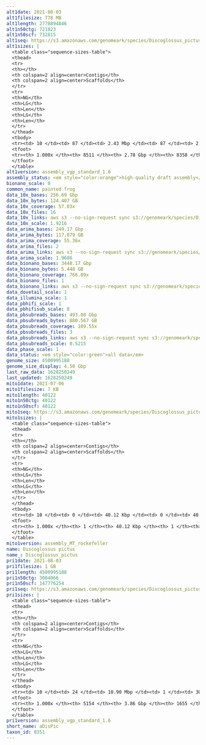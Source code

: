 ```yaml
---
alt1date: 2021-08-03
alt1filesize: 778 MB
alt1length: 2778894846
alt1n50ctg: 721023
alt1n50scf: 732815
alt1seq: https://s3.amazonaws.com/genomeark/species/Discoglossus_pictus/aDisPic1/assembly_vgp_standard_1.6/aDisPic1.alt.20210803.fasta.gz
alt1sizes: |
  <table class="sequence-sizes-table">
  <thead>
  <tr>
  <th></th>
  <th colspan=2 align=center>Contigs</th>
  <th colspan=2 align=center>Scaffolds</th>
  </tr>
  <tr>
  <th>NG</th>
  <th>LG</th>
  <th>Len</th>
  <th>LG</th>
  <th>Len</th>
  </tr>
  </thead>
  <tbody>
  <tr><td> 10 </td><td> 87 </td><td> 2.43 Mbp </td><td> 87 </td><td> 2.43 Mbp </td></tr>  <tr><td> 20 </td><td> 231 </td><td> 1.60 Mbp </td><td> 230 </td><td> 1.60 Mbp </td></tr>  <tr><td> 30 </td><td> 430 </td><td> 1.22 Mbp </td><td> 428 </td><td> 1.23 Mbp </td></tr>  <tr><td> 40 </td><td> 692 </td><td> 0.93 Mbp </td><td> 688 </td><td> 0.95 Mbp </td></tr>  <tr style="background-color:#cccccc;"><td> 50 </td><td> 1031 </td><td> 0.72 Mbp </td><td> 1023 </td><td> 0.73 Mbp </td></tr>  <tr><td> 60 </td><td> 1475 </td><td> 0.54 Mbp </td><td> 1459 </td><td> 0.55 Mbp </td></tr>  <tr><td> 70 </td><td> 2079 </td><td> 0.39 Mbp </td><td> 2053 </td><td> 0.39 Mbp </td></tr>  <tr><td> 80 </td><td> 2961 </td><td> 0.26 Mbp </td><td> 2921 </td><td> 0.26 Mbp </td></tr>  <tr><td> 90 </td><td> 4452 </td><td> 0.13 Mbp </td><td> 4383 </td><td> 0.14 Mbp </td></tr>  <tr><td> 100 </td><td> 8510 </td><td> 1  bp </td><td> 8357 </td><td> 329  bp </td></tr>  </tbody>
  <tfoot>
  <tr><th> 1.000x </th><th> 8511 </th><th> 2.78 Gbp </th><th> 8358 </th><th> 2.78 Gbp </th></tr>
  </tfoot>
  </table>
alt1version: assembly_vgp_standard_1.6
assembly_status: <em style="color:orange">high-quality draft assembly</em>
bionano_scale: 0
common_name: painted frog
data_10x_bases: 256.69 Gbp
data_10x_bytes: 124.407 GB
data_10x_coverage: 57.03x
data_10x_files: 16
data_10x_links: aws s3 --no-sign-request sync s3://genomeark/species/Discoglossus_pictus/aDisPic1/genomic_data/10x/ .<br>
data_10x_scale: 1.9216
data_arima_bases: 249.17 Gbp
data_arima_bytes: 117.879 GB
data_arima_coverage: 55.36x
data_arima_files: 2
data_arima_links: aws s3 --no-sign-request sync s3://genomeark/species/Discoglossus_pictus/aDisPic1/genomic_data/arima/ .<br>
data_arima_scale: 1.9686
data_bionano_bases: 3448.17 Gbp
data_bionano_bytes: 5.448 GB
data_bionano_coverage: 766.09x
data_bionano_files: 1
data_bionano_links: aws s3 --no-sign-request sync s3://genomeark/species/Discoglossus_pictus/aDisPic1/genomic_data/bionano/ .<br>
data_dovetail_scale: 1
data_illumina_scale: 1
data_pbhifi_scale: 1
data_pbhifisub_scale: 0
data_pbsubreads_bases: 493.08 Gbp
data_pbsubreads_bytes: 880.567 GB
data_pbsubreads_coverage: 109.55x
data_pbsubreads_files: 3
data_pbsubreads_links: aws s3 --no-sign-request sync s3://genomeark/species/Discoglossus_pictus/aDisPic1/genomic_data/pacbio/ . --exclude "*ccs*bam*"<br>
data_pbsubreads_scale: 0.5215
data_phase_scale: 1
data_status: <em style="color:green">all data</em>
genome_size: 4500995188
genome_size_display: 4.50 Gbp
last_raw_data: 1628250249
last_updated: 1628250249
mito1date: 2021-07-06
mito1filesize: 7 KB
mito1length: 40122
mito1n50ctg: 40122
mito1n50scf: 40122
mito1seq: https://s3.amazonaws.com/genomeark/species/Discoglossus_pictus/aDisPic1/assembly_MT_rockefeller/aDisPic1.MT.20210706.fasta.gz
mito1sizes: |
  <table class="sequence-sizes-table">
  <thead>
  <tr>
  <th></th>
  <th colspan=2 align=center>Contigs</th>
  <th colspan=2 align=center>Scaffolds</th>
  </tr>
  <tr>
  <th>NG</th>
  <th>LG</th>
  <th>Len</th>
  <th>LG</th>
  <th>Len</th>
  </tr>
  </thead>
  <tbody>
  <tr><td> 10 </td><td> 0 </td><td> 40.12 Kbp </td><td> 0 </td><td> 40.12 Kbp </td></tr>  <tr><td> 20 </td><td> 0 </td><td> 40.12 Kbp </td><td> 0 </td><td> 40.12 Kbp </td></tr>  <tr><td> 30 </td><td> 0 </td><td> 40.12 Kbp </td><td> 0 </td><td> 40.12 Kbp </td></tr>  <tr><td> 40 </td><td> 0 </td><td> 40.12 Kbp </td><td> 0 </td><td> 40.12 Kbp </td></tr>  <tr style="background-color:#cccccc;"><td> 50 </td><td> 0 </td><td style="background-color:#ff8888;"> 40.12 Kbp </td><td> 0 </td><td style="background-color:#ff8888;"> 40.12 Kbp </td></tr>  <tr><td> 60 </td><td> 0 </td><td> 40.12 Kbp </td><td> 0 </td><td> 40.12 Kbp </td></tr>  <tr><td> 70 </td><td> 0 </td><td> 40.12 Kbp </td><td> 0 </td><td> 40.12 Kbp </td></tr>  <tr><td> 80 </td><td> 0 </td><td> 40.12 Kbp </td><td> 0 </td><td> 40.12 Kbp </td></tr>  <tr><td> 90 </td><td> 0 </td><td> 40.12 Kbp </td><td> 0 </td><td> 40.12 Kbp </td></tr>  <tr><td> 100 </td><td> 0 </td><td> 40.12 Kbp </td><td> 0 </td><td> 40.12 Kbp </td></tr>  </tbody>
  <tfoot>
  <tr><th> 1.000x </th><th> 1 </th><th> 40.12 Kbp </th><th> 1 </th><th> 40.12 Kbp </th></tr>
  </tfoot>
  </table>
mito1version: assembly_MT_rockefeller
name: Discoglossus pictus
name_: Discoglossus_pictus
pri1date: 2021-08-03
pri1filesize: 1 GB
pri1length: 4500995188
pri1n50ctg: 3004066
pri1n50scf: 147776254
pri1seq: https://s3.amazonaws.com/genomeark/species/Discoglossus_pictus/aDisPic1/assembly_vgp_standard_1.6/aDisPic1.pri.20210803.fasta.gz
pri1sizes: |
  <table class="sequence-sizes-table">
  <thead>
  <tr>
  <th></th>
  <th colspan=2 align=center>Contigs</th>
  <th colspan=2 align=center>Scaffolds</th>
  </tr>
  <tr>
  <th>NG</th>
  <th>LG</th>
  <th>Len</th>
  <th>LG</th>
  <th>Len</th>
  </tr>
  </thead>
  <tbody>
  <tr><td> 10 </td><td> 24 </td><td> 10.90 Mbp </td><td> 1 </td><td> 301.90 Mbp </td></tr>  <tr><td> 20 </td><td> 66 </td><td> 7.67 Mbp </td><td> 2 </td><td> 265.79 Mbp </td></tr>  <tr><td> 30 </td><td> 128 </td><td> 5.30 Mbp </td><td> 4 </td><td> 240.83 Mbp </td></tr>  <tr><td> 40 </td><td> 210 </td><td> 4.08 Mbp </td><td> 6 </td><td> 200.45 Mbp </td></tr>  <tr style="background-color:#cccccc;"><td> 50 </td><td> 318 </td><td style="background-color:#88ff88;"> 3.00 Mbp </td><td> 8 </td><td style="background-color:#88ff88;"> 147.78 Mbp </td></tr>  <tr><td> 60 </td><td> 465 </td><td> 2.25 Mbp </td><td> 12 </td><td> 99.37 Mbp </td></tr>  <tr><td> 70 </td><td> 673 </td><td> 1.52 Mbp </td><td> 18 </td><td> 60.56 Mbp </td></tr>  <tr><td> 80 </td><td> 998 </td><td> 0.92 Mbp </td><td> 36 </td><td> 12.84 Mbp </td></tr>  <tr><td> 90 </td><td> 1633 </td><td> 0.39 Mbp </td><td> 99 </td><td> 3.81 Mbp </td></tr>  <tr><td> 100 </td><td> 5153 </td><td> 1  bp </td><td> 1654 </td><td> 2  bp </td></tr>  </tbody>
  <tfoot>
  <tr><th> 1.000x </th><th> 5154 </th><th> 3.86 Gbp </th><th> 1655 </th><th> 4.50 Gbp </th></tr>
  </tfoot>
  </table>
pri1version: assembly_vgp_standard_1.6
short_name: aDisPic
taxon_id: 8351
---
```

